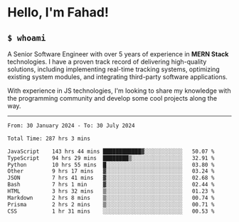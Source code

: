 <h1>Hello, I'm Fahad!</h1>

<h2><code>$ whoami</code></h2>

A Senior Software Engineer with over 5 years of experience in **MERN Stack** technologies. I have a proven track record of delivering high-quality solutions, including implementing real-time tracking systems, optimizing existing system modules, and integrating third-party software applications.

With experience in JS technologies, I'm looking to share my knowledge with the programming community and develop some cool projects along the way.

---

<!--START_SECTION:waka-->

```txt
From: 30 January 2024 - To: 30 July 2024

Total Time: 287 hrs 3 mins

JavaScript    143 hrs 44 mins ████████████▓░░░░░░░░░░░░   50.07 %
TypeScript    94 hrs 29 mins  ████████▒░░░░░░░░░░░░░░░░   32.91 %
Python        10 hrs 55 mins  █░░░░░░░░░░░░░░░░░░░░░░░░   03.80 %
Other         9 hrs 17 mins   ▓░░░░░░░░░░░░░░░░░░░░░░░░   03.24 %
JSON          7 hrs 41 mins   ▓░░░░░░░░░░░░░░░░░░░░░░░░   02.68 %
Bash          7 hrs 1 min     ▓░░░░░░░░░░░░░░░░░░░░░░░░   02.44 %
HTML          3 hrs 32 mins   ▒░░░░░░░░░░░░░░░░░░░░░░░░   01.23 %
Markdown      2 hrs 8 mins    ▒░░░░░░░░░░░░░░░░░░░░░░░░   00.74 %
Prisma        2 hrs 2 mins    ▒░░░░░░░░░░░░░░░░░░░░░░░░   00.71 %
CSS           1 hr 31 mins    ░░░░░░░░░░░░░░░░░░░░░░░░░   00.53 %
```

<!--END_SECTION:waka-->

<!--
**heyFahad/heyFahad** is a ✨ _special_ ✨ repository because its `README.md` (this file) appears on your GitHub profile.

Here are some ideas to get you started:

- 🔭 I’m currently working on ...
- 🌱 I’m currently learning ...
- 👯 I’m looking to collaborate on ...
- 🤔 I’m looking for help with ...
- 💬 Ask me about ...
- 📫 How to reach me: ...
- 😄 Pronouns: ...
- ⚡ Fun fact: ...
-->
